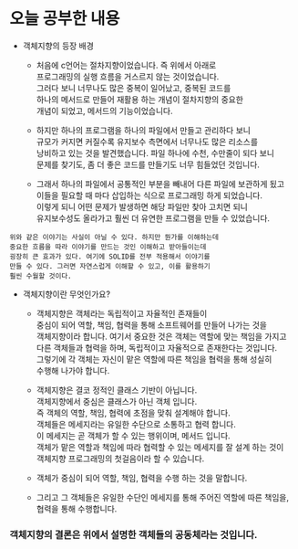 # 오늘 공부한 내용
* 객체지향의 등장 배경     
  * 처음에 c언어는 절차지향이었습니다. 즉 위에서 아래로   
  프로그래밍의 실행 흐름을 거스르지 않는 것이었습니다.    
  그러다 보니 너무나도 많은 중복이 일어났고, 중복된 코드를     
  하나의 메서드로 만들어 재활용 하는 개념이 절차지향의 중요한   
  개념이 되었고, 메서드의 기능이었습니다.    
  
  * 하지만 하나의 프로그램을 하나의 파일에서 만들고 관리하다 보니    
  규모가 커지면 커질수록 유지보수 측면에서 너무나도 많은 리소스를    
  낭비하고 있는 것을 발견했습니다. 파일 하나에 수천, 수만줄이 되다 보니    
  문제를 찾기도, 좀 더 좋은 코드를 만들기도 너무 힘들었던 것입니다.     
  
  * 그래서 하나의 파일에서 공통적인 부분을 빼내어 다른 파일에 보관하게 됬고    
  이들을 필요할 때 마다 삽입하는 식으로 프로그래밍 하게 되었습니다.  
  이렇게 되니 어떤 문제가 발생하면 해당 파일만 찾아 고치면 되니    
  유지보수성도 올라가고 훨씬 더 유연한 프로그램을 만들 수 있었습니다.
```
위와 같은 이야기는 사실이 아닐 수 있다. 하지만 뭔가를 이해하는데    
중요한 흐름을 따라 이야기를 만드는 것인 이해하고 받아들이는데   
굉장히 큰 효과가 있다. 여기에 SOLID를 전부 적용해서 이야기를    
만들 수 있다. 그러면 자연스럽게 이해할 수 있고, 이를 활용하기     
훨씬 수월할 것이다.
```
* 객체지향이란 무엇인가요?     
  * 객체지향은 객체라는 독립적이고 자율적인 존재들이     
  중심이 되어 역할, 책임, 협력을 통해 소프트웨어를 만들어 나가는 것을     
  객체지향이라 합니다. 여기서 중요한 것은 객체는 역할에 맞는 책임을 가지고        
  다른 객체들과 협력을 하며, 독립적이고 자율적으로 존재한다는 것입니다.        
  그렇기에 각 객체는 자신이 맡은 역할에 따른 책임을 협력을 통해 성실히      
  수행해 나가야 합니다.        
  
  * 객체지향은 결코 정적인 클래스 기반이 아닙니다.        
  객체지향에서 중심은 클래스가 아닌 객체 입니다.        
  즉 객체의 역할, 책임, 협력에 초점을 맞춰 설계해야 합니다.      
  객체들은 메세지라는 유일한 수단으로 소통하고 협력 합니다.       
  이 메세지는 곧 객체가 할 수 있는 행위이며, 메서드 입니다.       
  객체가 맡은 역할과 책임에 따라 협력할 수 있는 메세지를 잘 설계 하는 것이      
  객체지향 프로그래밍의 첫걸음이라 할 수 있습니다.      
  
  * 객체가 중심이 되어 역할, 책임, 협력을 수행 하는 것을 말합니다.         
  * 그리고 그 객체들은 유일한 수단인 메세지를 통해 주어진 역할에 따른 책임을,      
  협력을 통해 수행합니다.      
### 객체지향의 결론은 위에서 설명한 객체들의 공동체라는 것입니다.

